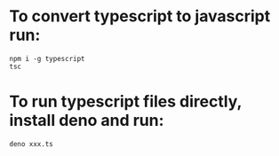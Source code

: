 # To convert typescript to javascript run:

```shell
npm i -g typescript
tsc
```

# To run typescript files directly, install deno and run:

```shell
deno xxx.ts
```
